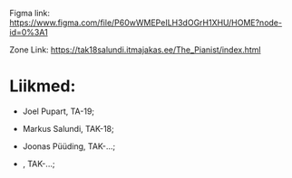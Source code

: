 Figma link:
https://www.figma.com/file/P60wWMEPeILH3dOGrH1XHU/HOME?node-id=0%3A1


Zone Link: 
https://tak18salundi.itmajakas.ee/The_Pianist/index.html 

# Liikmed:

* Joel Pupart, TA-19;

* Markus Salundi, TAK-18;

* Joonas Püüding, TAK-...;

* , TAK-...;
